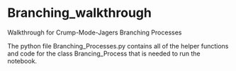 # Branching_walkthrough
Walkthrough for Crump-Mode-Jagers Branching Processes 

The python file Branching_Processes.py contains all of the helper functions and code for the class Brancing_Process that is needed to run the notebook.
